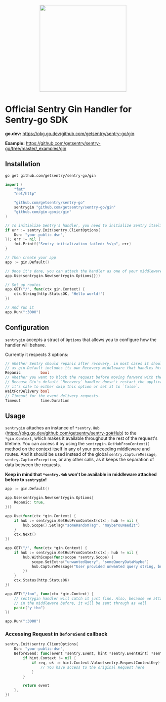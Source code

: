 <p align="center">
  <a href="https://sentry.io" target="_blank" align="center">
    <img src="https://sentry-brand.storage.googleapis.com/sentry-logo-black.png" width="280">
  </a>
  <br />
</p>

# Official Sentry Gin Handler for Sentry-go SDK

**go.dev:** https://pkg.go.dev/github.com/getsentry/sentry-go/gin

**Example:** https://github.com/getsentry/sentry-go/tree/master/_examples/gin

## Installation

```sh
go get github.com/getsentry/sentry-go/gin
```

```go
import (
    "fmt"
    "net/http"

    "github.com/getsentry/sentry-go"
    sentrygin "github.com/getsentry/sentry-go/gin"
    "github.com/gin-gonic/gin"
)

// To initialize Sentry's handler, you need to initialize Sentry itself beforehand
if err := sentry.Init(sentry.ClientOptions{
    Dsn: "your-public-dsn",
}); err != nil {
    fmt.Printf("Sentry initialization failed: %v\n", err)
}

// Then create your app
app := gin.Default()

// Once it's done, you can attach the handler as one of your middleware
app.Use(sentrygin.New(sentrygin.Options{}))

// Set up routes
app.GET("/", func(ctx gin.Context) {
    ctx.String(http.StatusOK, "Hello world!")
})

// And run it
app.Run(":3000")
```

## Configuration

`sentrygin` accepts a struct of `Options` that allows you to configure how the handler will behave.

Currently it respects 3 options:

```go
// Whether Sentry should repanic after recovery, in most cases it should be set to true,
// as gin.Default includes its own Recovery middleware that handles http responses.
Repanic         bool
// Whether you want to block the request before moving forward with the response.
// Because Gin's default `Recovery` handler doesn't restart the application,
// it's safe to either skip this option or set it to `false`.
WaitForDelivery bool
// Timeout for the event delivery requests.
Timeout         time.Duration
```

## Usage

`sentrygin` attaches an instance of `*sentry.Hub` (https://pkg.go.dev/github.com/getsentry/sentry-go#Hub) to the `*gin.Context`, which makes it available throughout the rest of the request's lifetime.
You can access it by using the `sentrygin.GetHubFromContext()` method on the context itself in any of your proceeding middleware and routes.
And it should be used instead of the global `sentry.CaptureMessage`, `sentry.CaptureException`, or any other calls, as it keeps the separation of data between the requests.

**Keep in mind that `*sentry.Hub` won't be available in middleware attached before to `sentrygin`!**

```go
app := gin.Default()

app.Use(sentrygin.New(sentrygin.Options{
    Repanic: true,
}))

app.Use(func(ctx *gin.Context) {
    if hub := sentrygin.GetHubFromContext(ctx); hub != nil {
        hub.Scope().SetTag("someRandomTag", "maybeYouNeedIt")
    }
    ctx.Next()
})

app.GET("/", func(ctx *gin.Context) {
    if hub := sentrygin.GetHubFromContext(ctx); hub != nil {
        hub.WithScope(func(scope *sentry.Scope) {
            scope.SetExtra("unwantedQuery", "someQueryDataMaybe")
            hub.CaptureMessage("User provided unwanted query string, but we recovered just fine")
        })
    }
    ctx.Status(http.StatusOK)
})

app.GET("/foo", func(ctx *gin.Context) {
    // sentrygin handler will catch it just fine. Also, because we attached "someRandomTag"
    // in the middleware before, it will be sent through as well
    panic("y tho")
})

app.Run(":3000")
```

### Accessing Request in `BeforeSend` callback

```go
sentry.Init(sentry.ClientOptions{
    Dsn: "your-public-dsn",
    BeforeSend: func(event *sentry.Event, hint *sentry.EventHint) *sentry.Event {
        if hint.Context != nil {
            if req, ok := hint.Context.Value(sentry.RequestContextKey).(*http.Request); ok {
                // You have access to the original Request here
            }
        }

        return event
    },
})
```
